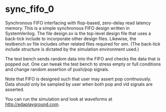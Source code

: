 # sync_fifo_0
Synchronous FIFO interfacing with flop-based, zero-delay read latency memory.
This is a simple synchronous FIFO design written in SystemVerilog.  The file design.sv is the top-level design file
that uses a back-tick include to incorporate other design files.  Likewise, the testbench.sv file includes other
related files required for sim.  (The back-tick include structure is dictated by the simulation environment used.)

The test bench sends random data into the FIFO and checks the data that is popped out.  One can tweak the test bench
to stress empty or full conditions and change random assertion of push/pop signals.

Note that FIFO is designed such that user may assert pop conitnuously.  Data should only be sampled by user when
both pop and vld signals are asserted.

You can run the simulation and look at waveforms at http://edaplayground.com.
